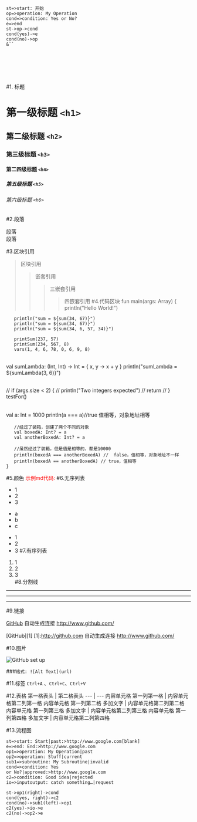 ```flow
st=>start: 开始
op=>operation: My Operation
cond=>condition: Yes or No?
e=>end
st->op->cond
cond(yes)->e
cond(no)->op
&``

	
	


  
```



#1. 标题
# 第一级标题 `<h1>` 
## 第二级标题 `<h2>` 
### 第三级标题 `<h3>` 
#### 第二四级标题 `<h4>` 
##### 第五级标题 `<h5>` 
###### 第六级标题 `<h6>`
#2.段落

段落  
段落

#3.区块引用
> 区块引用
> > 嵌套引用
> > >三嵌套引用
> > > > 四嵌套引用
#4.代码区块
	fun main(args: Array<String>) {
	   println("Hello World!")

	   println("sum = ${sum(34, 67)}")
	   println("sum = ${sum(34, 67)}")
	   println("sum = ${sum(34, 6, 57, 34)}")
	
	   printSum(237, 57)
	   printSum(234, 567, 8)
	   vars(1, 4, 6, 78, 0, 6, 9, 8)


​	
	   val sumLambda: (Int, Int) -> Int = { x, y -> x + y }
	   println("sumLambda = ${sumLambda(3, 6)}")


​	
	//    if (args.size < 2) {
	//        println("Two integers expected")
	//        return
	//    }
	   testFor()


​	
	   val a: Int = 1000
	   println(a === a)//true 值相等，对象地址相等
	
	   //经过了装箱，创建了两个不同的对象
	   val boxedA: Int? = a
	   val anotherBoxedA: Int? = a
	
	   //虽然经过了装箱，但是值是相等的，都是10000
	   println(boxedA === anotherBoxedA) //  false，值相等，对象地址不一样
	   println(boxedA == anotherBoxedA) // true，值相等
	}

#5.颜色
<font color ="red">示例md代码:</font>
#6.无序列表
+ 1
+ 2
+ 3
- a
- b
- c
* 1
* 2
* 3 
#7.有序列表
1. 1
2. 2
3. 3    
#8.分割线
***
---
_____

#9.链接

[GitHub](http://github.com)
自动生成连接  <http://www.github.com/>

[GitHub][1]
[1]:http://github.com
自动生成连接  <http://www.github.com/>

#10.图片

![GitHub set up](http://zh.mweb.im/asset/img/set-up-git.gif)

###`格式: ![Alt Text](url)`

#11.标签
``Ctrl+A`` 、``Ctrl+C``、``Ctrl+V``

#12.表格
第一格表头 | 第二格表头
--- | ---
内容单元格 第一列第一格 | 内容单元格第二列第一格
内容单元格 第一列第二格 多加文字 | 内容单元格第二列第二格
内容单元格 第一列第三格 多加文字 | 内容单元格第二列第三格
内容单元格 第一列第四格 多加文字 | 内容单元格第二列第四格

#13.流程图

```flow
st=>start: Start|past:>http://www.google.com[blank]
e=>end: End:>http://www.google.com
op1=>operation: My Operation|past
op2=>operation: Stuff|current
sub1=>subroutine: My Subroutine|invalid
cond=>condition: Yes
or No?|approved:>http://www.google.com
c2=>condition: Good idea|rejected
io=>inputoutput: catch something…|request

st->op1(right)->cond
cond(yes, right)->c2
cond(no)->sub1(left)->op1
c2(yes)->io->e
c2(no)->op2->e
```